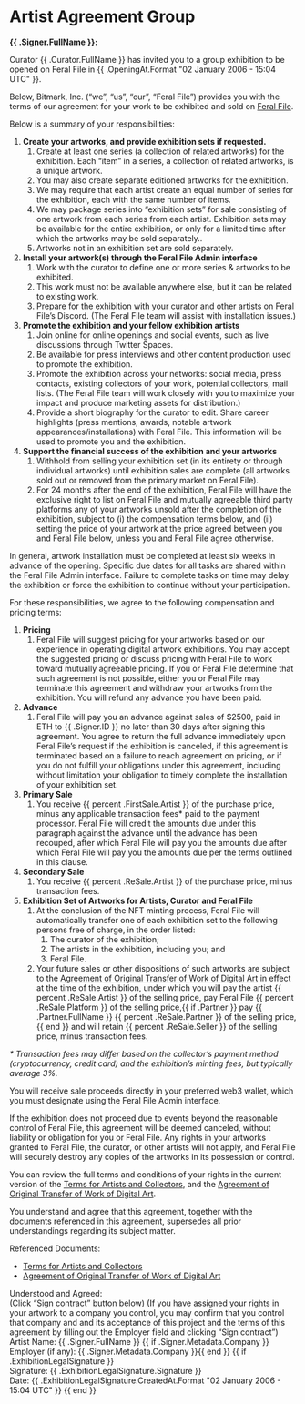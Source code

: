 # Artist Agreement Group

**{{ .Signer.FullName }}:**

Curator {{ .Curator.FullName }} has invited you to a group exhibition to be opened on Feral File in {{ .OpeningAt.Format "02 January 2006 - 15:04 UTC" }}.

Below, Bitmark, Inc. (“we”, “us”, “our”, “Feral File”) provides you with the terms of our agreement for your work to be exhibited and sold on [Feral File](https://feralfile.com).

Below is a summary of your responsibilities:

1. **Create your artworks, and provide exhibition sets if requested.**
   1. Create at least one series (a collection of related artworks) for the exhibition. Each “item” in a series, a collection of related artworks, is a unique artwork.
   1. You may also create separate editioned artworks for the exhibition.
   1. We may require that each artist create an equal number of series for the exhibition, each with the same number of items.
   1. We may package series into “exhibition sets” for sale consisting of one artwork from each series from each artist. Exhibition sets may be available for the entire exhibition, or only for a limited time after which the artworks may be sold separately..
   1. Artworks not in an exhibition set are sold separately.
1. **Install your artwork(s) through the Feral File Admin interface**
   1. Work with the curator to define one or more series & artworks to be exhibited.
   1. This work must not be available anywhere else, but it can be related to existing work.
   1. Prepare for the exhibition with your curator and other artists on Feral File’s Discord. (The Feral File team will assist with installation issues.)
1. **Promote the exhibition and your fellow exhibition artists**
   1. Join online for online openings and social events, such as live discussions through Twitter Spaces.
   1. Be available for press interviews and other content production used to promote the exhibition.
   1. Promote the exhibition across your networks: social media, press contacts, existing collectors of your work, potential collectors, mail lists. (The Feral File team will work closely with you to maximize your impact and produce marketing assets for distribution.)
   1. Provide a short biography for the curator to edit. Share career highlights (press mentions, awards, notable artwork appearances/installations) with Feral File. This information will be used to promote you and the exhibition.
1. **Support the financial success of the exhibition and your artworks**
   1. Withhold from selling your exhibition set (in its entirety or through individual artworks) until exhibition sales are complete (all artworks sold out or removed from the primary market on Feral File).
   1. For 24 months after the end of the exhibition, Feral File will have the exclusive right to list on Feral File and mutually agreeable third party platforms any of your artworks unsold after the completion of the exhibition, subject to (i) the compensation terms below, and (ii) setting the price of your artwork at the price agreed between you and Feral File below, unless you and Feral File agree otherwise.

In general, artwork installation must be completed at least six weeks in advance of the opening. Specific due dates for all tasks are shared within the Feral File Admin interface. Failure to complete tasks on time may delay the exhibition or force the exhibition to continue without your participation.

For these responsibilities, we agree to the following compensation and pricing terms:

1. **Pricing**
   1. Feral File will suggest pricing for your artworks based on our experience in operating digital artwork exhibitions. You may accept the suggested pricing or discuss pricing with Feral File to work toward mutually agreeable pricing. If you or Feral File determine that such agreement is not possible, either you or Feral File may terminate this agreement and withdraw your artworks from the exhibition. You will refund any advance you have been paid.
1. **Advance**
   1. Feral File will pay you an advance against sales of $2500, paid in ETH to {{ .Signer.ID }} no later than 30 days after signing this agreement. You agree to return the full advance immediately upon Feral File’s request if the exhibition is canceled, if this agreement is terminated based on a failure to reach agreement on pricing, or if you do not fulfill your obligations under this agreement, including without limitation your obligation to timely complete the installation of your exhibition set.
1. **Primary Sale**
   1. You receive {{ percent .FirstSale.Artist }} of the purchase price, minus any applicable transaction fees\* paid to the payment processor. Feral File will credit the amounts due under this paragraph against the advance until the advance has been recouped, after which Feral File will pay you the amounts due after which Feral File will pay you the amounts due per the terms outlined in this clause.
1. **Secondary Sale**
   1. You receive {{ percent .ReSale.Artist }} of the purchase price, minus transaction fees.
1. **Exhibition Set of Artworks for Artists, Curator and Feral File**
   1. At the conclusion of the NFT minting process, Feral File will automatically transfer one of each exhibition set to the following persons free of charge, in the order listed:
      1. The curator of the exhibition;
      1. The artists in the exhibition, including you; and
      1. Feral File.
   1. Your future sales or other dispositions of such artworks are subject to the [Agreement of Original Transfer of Work of Digital Art](https://feralfile.com/docs/art-sale-agreement) in effect at the time of the exhibition, under which you will pay the artist {{ percent .ReSale.Artist }} of the selling price, pay Feral File {{ percent .ReSale.Platform }} of the selling price,{{ if .Partner }} pay {{ .Partner.FullName }} {{ percent .ReSale.Partner }} of the selling price,{{ end }} and will retain {{ percent .ReSale.Seller }} of the selling price, minus transaction fees.

_\* Transaction fees may differ based on the collector’s payment method (cryptocurrency, credit card) and the exhibition’s minting fees, but typically average 3%._

You will receive sale proceeds directly in your preferred web3 wallet, which you must designate using the Feral File Admin interface.

If the exhibition does not proceed due to events beyond the reasonable control of Feral File, this agreement will be deemed canceled, without liability or obligation for you or Feral File. Any rights in your artworks granted to Feral File, the curator, or other artists will not apply, and Feral File will securely destroy any copies of the artworks in its possession or control.

You can review the full terms and conditions of your rights in the current version of the [Terms for Artists and Collectors](https://feralfile.com/docs/terms-of-artist-collector), and the [Agreement of Original Transfer of Work of Digital Art](https://feralfile.com/docs/art-sale-agreement).

You understand and agree that this agreement, together with the documents referenced in this agreement, supersedes all prior understandings regarding its subject matter.

Referenced Documents:

- [Terms for Artists and Collectors](https://feralfile.com/docs/terms-of-artist-collector)
- [Agreement of Original Transfer of Work of Digital Art](https://feralfile.com/docs/art-sale-agreement)

Understood and Agreed:
<br>(Click “Sign contract” button below)
(If you have assigned your rights in your artwork to a company you control, you may confirm that you control that company and and its acceptance of this project and the terms of this agreement by filling out the Employer field and clicking “Sign contract”)
<br>Artist Name: {{ .Signer.FullName }}
{{ if .Signer.Metadata.Company }}<br>Employer (if any): {{ .Signer.Metadata.Company }}{{ end }}
{{ if .ExhibitionLegalSignature }}
<br>Signature: {{ .ExhibitionLegalSignature.Signature }}
<br>Date: {{ .ExhibitionLegalSignature.CreatedAt.Format "02 January 2006 - 15:04 UTC" }}
{{ end }}
